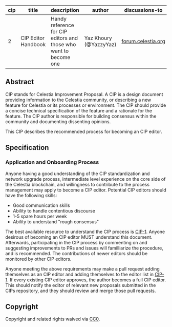 | cip | title                        | description                                              | author                    | discussions-to                           | status | type          | created    | requires |
|-----|------------------------------|----------------------------------------------------------|---------------------------|------------------------------------------|--------|---------------|------------|----------|
| 2   | CIP Editor Handbook          | Handy reference for CIP editors and those who want to become one | Yaz Khoury (@YazzyYaz)    | [forum.celestia.org](https://forum.celestia.org) | Draft  | Informational | 2023-04-13 | CIP-1        |

<!-- markdownlint-disable MD013 -->
## Abstract

CIP stands for Celestia Improvement Proposal. A CIP is a design document providing information to the Celestia community, or describing a new feature for Celestia or its processes or environment. The CIP should provide a concise technical specification of the feature and a rationale for the feature. The CIP author is responsible for building consensus within the community and documenting dissenting opinions.

This CIP describes the recommended process for becoming an CIP editor.

## Specification

### Application and Onboarding Process

Anyone having a good understanding of the CIP standardization and network upgrade process, intermediate level experience on the core side of the Celestia blockchain, and willingness to contribute to the process management may apply to become a CIP editor. Potential CIP editors should have the following skills:

- Good communication skills
- Ability to handle contentious discourse
- 1-5 spare hours per week
- Ability to understand "rough consensus"

The best available resource to understand the CIP process is [CIP-1](./cip-1.md). Anyone desirous of becoming an CIP editor MUST understand this document. Afterwards, participating in the CIP process by commenting on and suggesting improvements to PRs and issues will familliarize the procedure, and is recommended. The contributions of newer editors should be monitored by other CIP editors.

Anyone meeting the above requirements may make a pull request adding themselves as an CIP editor and adding themselves to the editor list in [CIP-1](./cip-1.md). If every existing CIP editor approves, the author becomes a full CIP editor. This should notify the editor of relevant new proposals submitted in the CIPs repository, and they should review and merge those pull requests.

## Copyright

Copyright and related rights waived via [CC0](../LICENSE).
<!-- markdownlint-enable MD013 -->
